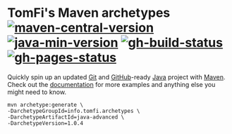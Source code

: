 <!-- markdownlint-disable-next-line -->
# TomFi's Maven archetypes</br>[![maven-central-version]][0] [![java-min-version]][1] [![gh-build-status]][2] [![gh-pages-status]][6] <!-- editorconfig-checker-disable-line -->

Quickly spin up an updated [Git][8] and [GitHub][5]-ready [Java][3] project with [Maven][4].</br>
Check out the [documentation][7] for more examples and anything else you might need to know.

```shell
mvn archetype:generate \
-DarchetypeGroupId=info.tomfi.archetypes \
-DarchetypeArtifactId=java-advanced \
-DarchetypeVersion=1.0.4
```

<!-- editorconfig-checker-disable -->
<!-- Real Links -->
[0]: https://search.maven.org/search?q=info.tomfi.archetypes
[1]: https://openjdk.java.net/projects/jdk/17/
[2]: https://github.com/TomerFi/tomfi-archetypes/actions/workflows/stage.yml
[3]: https://www.oracle.com/java/technologies/downloads/#JDK17
[4]: https://maven.apache.org/docs/3.8.4/release-notes.html
[5]: https://github.com/
[6]: https://github.com/TomerFi/tomfi-archetypes/actions/workflows/pages_deploy.yml
[7]: https://archetypes.tomfi.info/
[8]: https://git-scm.com/
<!-- Badges Links -->
[gh-build-status]: https://github.com/TomerFi/tomfi-archetypes/actions/workflows/stage.yml/badge.svg
[gh-pages-status]: https://github.com/TomerFi/tomfi-archetypes/actions/workflows/pages_deploy.yml/badge.svg
[maven-central-version]: https://badgen.net/maven/v/maven-central/info.tomfi.archetypes/tomfi-archetypes-parent?icon=maven&label=Maven%20Central
[java-min-version]: https://badgen.net/badge/Java%20Version/17/5382a1
